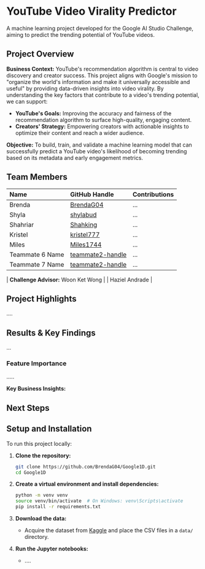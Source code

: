 # YouTube Video Virality Predictor

A machine learning project developed for the Google AI Studio Challenge, aiming to predict the trending potential of YouTube videos.

## Project Overview

**Business Context:** YouTube's recommendation algorithm is central to video discovery and creator success. This project aligns with Google's mission to "organize the world's information and make it universally accessible and useful" by providing data-driven insights into video virality. By understanding the key factors that contribute to a video's trending potential, we can support:
*   **YouTube's Goals:** Improving the accuracy and fairness of the recommendation algorithm to surface high-quality, engaging content.
*   **Creators' Strategy:** Empowering creators with actionable insights to optimize their content and reach a wider audience.

**Objective:** To build, train, and validate a machine learning model that can successfully predict a YouTube video's likelihood of becoming trending based on its metadata and early engagement metrics.

## Team Members

| Name | GitHub Handle | Contributions |
| :--- | :--- | :--- |
| Brenda | [BrendaG04](https://github.com/BrendaG04) | ... |
| Shyla | [shylabud](https://github.com/shylabud) | ... |
| Shahriar | [Shahking](https://github.com/Shah-king) | ... |
| Kristel | [kristel777](https://github.com/kristel777) | ... |
| Miles | [Miles1744](https://github.com/miles1744) | ... |
| Teammate 6 Name | [teammate2-handle](https://github.com/teammate2-handle) | ... |
| Teammate 7 Name | [teammate2-handle](https://github.com/teammate2-handle) | ... |

| **Challenge Advisor:** Woon Ket Wong |  | Haziel Andrade |

## Project Highlights
....


## Results & Key Findings
...

### Feature Importance
.....

**Key Business Insights:**

## Next Steps

## Setup and Installation

To run this project locally:

1.  **Clone the repository:**
    ```bash
    git clone https://github.com/BrendaG04/Google1D.git
    cd Google1D
    ```

2.  **Create a virtual environment and install dependencies:**
    ```bash
    python -m venv venv
    source venv/bin/activate  # On Windows: venv\Scripts\activate
    pip install -r requirements.txt
    ```

3.  **Download the data:**
    *   Acquire the dataset from [Kaggle](https://www.kaggle.com/datasets/rsrishav/youtube-trending-video-dataset) and place the CSV files in a `data/` directory.

4.  **Run the Jupyter notebooks:**
    *   ....


